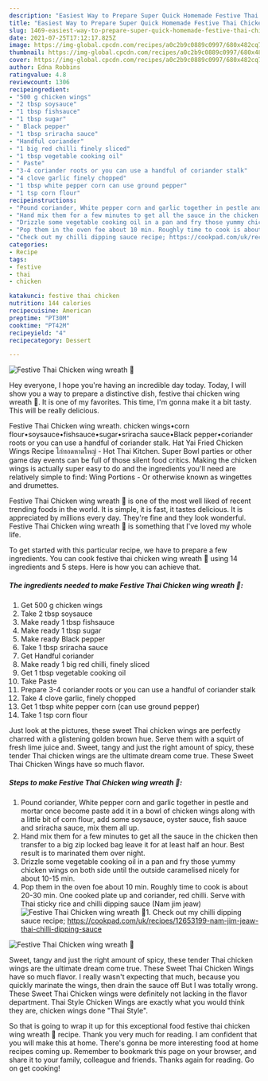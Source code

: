 ```yaml
---
description: "Easiest Way to Prepare Super Quick Homemade Festive Thai Chicken wing wreath 🎄"
title: "Easiest Way to Prepare Super Quick Homemade Festive Thai Chicken wing wreath 🎄"
slug: 1469-easiest-way-to-prepare-super-quick-homemade-festive-thai-chicken-wing-wreath
date: 2021-07-25T17:12:17.825Z
image: https://img-global.cpcdn.com/recipes/a0c2b9c0889c0997/680x482cq70/festive-thai-chicken-wing-wreath-recipe-main-photo.jpg
thumbnail: https://img-global.cpcdn.com/recipes/a0c2b9c0889c0997/680x482cq70/festive-thai-chicken-wing-wreath-recipe-main-photo.jpg
cover: https://img-global.cpcdn.com/recipes/a0c2b9c0889c0997/680x482cq70/festive-thai-chicken-wing-wreath-recipe-main-photo.jpg
author: Edna Robbins
ratingvalue: 4.8
reviewcount: 1306
recipeingredient:
- "500 g chicken wings"
- "2 tbsp soysauce"
- "1 tbsp fishsauce"
- "1 tbsp sugar"
- " Black pepper"
- "1 tbsp sriracha sauce"
- "Handful coriander"
- "1 big red chilli finely sliced"
- "1 tbsp vegetable cooking oil"
- " Paste"
- "3-4 coriander roots or you can use a handful of coriander stalk"
- "4 clove garlic finely chopped"
- "1 tbsp white pepper corn can use ground pepper"
- "1 tsp corn flour"
recipeinstructions:
- "Pound coriander, White pepper corn and garlic together in pestle and mortar once become paste add it in a bowl of chicken wings along with a little bit of corn flour, add some soysauce, oyster sauce, fish sauce and sriracha sauce, mix them all up."
- "Hand mix them for a few minutes to get all the sauce in the chicken then transfer to a big zip locked bag leave it for at least half an hour. Best result is to marinated them over night."
- "Drizzle some vegetable cooking oil in a pan and fry those yummy chicken wings on both side until the outside caramelised nicely for about 10-15 min."
- "Pop them in the oven foe about 10 min. Roughly time to cook is about 20-30 min. One cooked plate up and coriander, red chilli. Serve with Thai sticky rice and chilli dipping sauce (Nam jim jeaw)"
- "Check out my chilli dipping sauce recipe; https://cookpad.com/uk/recipes/12653199-nam-jim-jeaw-thai-chilli-dipping-sauce"
categories:
- Recipe
tags:
- festive
- thai
- chicken

katakunci: festive thai chicken 
nutrition: 144 calories
recipecuisine: American
preptime: "PT30M"
cooktime: "PT42M"
recipeyield: "4"
recipecategory: Dessert

---
```



![Festive Thai Chicken wing wreath 🎄](https://img-global.cpcdn.com/recipes/a0c2b9c0889c0997/680x482cq70/festive-thai-chicken-wing-wreath-recipe-main-photo.jpg)

Hey everyone, I hope you're having an incredible day today. Today, I will show you a way to prepare a distinctive dish, festive thai chicken wing wreath 🎄. It is one of my favorites. This time, I'm gonna make it a bit tasty. This will be really delicious.

Festive Thai Chicken wing wreath. chicken wings•corn flour•soysauce•fishsauce•sugar•sriracha sauce•Black pepper•coriander roots or you can use a handful of coriander stalk. Hat Yai Fried Chicken Wings Recipe ไก่ทอดหาดใหญ่ - Hot Thai Kitchen. Super Bowl parties or other game day events can be full of those silent food critics. Making the chicken wings is actually super easy to do and the ingredients you&#39;ll need are relatively simple to find: Wing Portions - Or otherwise known as wingettes and drumettes.

Festive Thai Chicken wing wreath 🎄 is one of the most well liked of recent trending foods in the world. It is simple, it is fast, it tastes delicious. It is appreciated by millions every day. They're fine and they look wonderful. Festive Thai Chicken wing wreath 🎄 is something that I've loved my whole life.


To get started with this particular recipe, we have to prepare a few ingredients. You can cook festive thai chicken wing wreath 🎄 using 14 ingredients and 5 steps. Here is how you can achieve that.

<!--inarticleads1-->

##### The ingredients needed to make Festive Thai Chicken wing wreath 🎄:

1. Get 500 g chicken wings
1. Take 2 tbsp soysauce
1. Make ready 1 tbsp fishsauce
1. Make ready 1 tbsp sugar
1. Make ready  Black pepper
1. Take 1 tbsp sriracha sauce
1. Get Handful coriander
1. Make ready 1 big red chilli, finely sliced
1. Get 1 tbsp vegetable cooking oil
1. Take  Paste
1. Prepare 3-4 coriander roots or you can use a handful of coriander stalk
1. Take 4 clove garlic, finely chopped
1. Get 1 tbsp white pepper corn (can use ground pepper)
1. Take 1 tsp corn flour


Just look at the pictures, these sweet Thai chicken wings are perfectly charred with a glistening golden brown hue. Serve them with a squirt of fresh lime juice and. Sweet, tangy and just the right amount of spicy, these tender Thai chicken wings are the ultimate dream come true. These Sweet Thai Chicken Wings have so much flavor. 

<!--inarticleads2-->

##### Steps to make Festive Thai Chicken wing wreath 🎄:

1. Pound coriander, White pepper corn and garlic together in pestle and mortar once become paste add it in a bowl of chicken wings along with a little bit of corn flour, add some soysauce, oyster sauce, fish sauce and sriracha sauce, mix them all up.
1. Hand mix them for a few minutes to get all the sauce in the chicken then transfer to a big zip locked bag leave it for at least half an hour. Best result is to marinated them over night.
1. Drizzle some vegetable cooking oil in a pan and fry those yummy chicken wings on both side until the outside caramelised nicely for about 10-15 min.
1. Pop them in the oven foe about 10 min. Roughly time to cook is about 20-30 min. One cooked plate up and coriander, red chilli. Serve with Thai sticky rice and chilli dipping sauce (Nam jim jeaw)
<img src="//assets-global.cpcdn.com/assets/icons/button_play-2c75c40dde080a61004c1f40b05d8f140eaff45d7e9e6481dc71c63d2e7c4909.png" alt="Festive Thai Chicken wing wreath 🎄">1. Check out my chilli dipping sauce recipe; https://cookpad.com/uk/recipes/12653199-nam-jim-jeaw-thai-chilli-dipping-sauce
<img src="//assets-global.cpcdn.com/assets/icons/button_play-2c75c40dde080a61004c1f40b05d8f140eaff45d7e9e6481dc71c63d2e7c4909.png" alt="Festive Thai Chicken wing wreath 🎄">

Sweet, tangy and just the right amount of spicy, these tender Thai chicken wings are the ultimate dream come true. These Sweet Thai Chicken Wings have so much flavor. I really wasn&#39;t expecting that much, because you quickly marinate the wings, then drain the sauce off But I was totally wrong. These Sweet Thai Chicken wings were definitely not lacking in the flavor department. Thai Style Chicken Wings are exactly what you would think they are, chicken wings done &#34;Thai Style&#34;. 

So that is going to wrap it up for this exceptional food festive thai chicken wing wreath 🎄 recipe. Thank you very much for reading. I am confident that you will make this at home. There's gonna be more interesting food at home recipes coming up. Remember to bookmark this page on your browser, and share it to your family, colleague and friends. Thanks again for reading. Go on get cooking!
